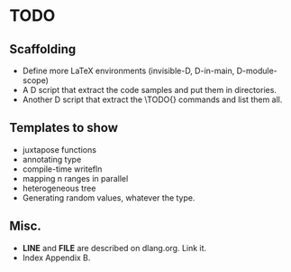 TODO
====

Scaffolding
-----------

* Define more LaTeX environments (invisible-D, D-in-main, D-module-scope)
* A D script that extract the code samples and put them in directories.
* Another D script that extract the \TODO{} commands and list them all.

Templates to show
-----------------

* juxtapose functions
* annotating type
* compile-time writefln
* mapping n ranges in parallel
* heterogeneous tree
* Generating random values, whatever the type.

Misc.
-----

* __LINE__ and __FILE__ are described on dlang.org. Link it.
* Index Appendix B.
